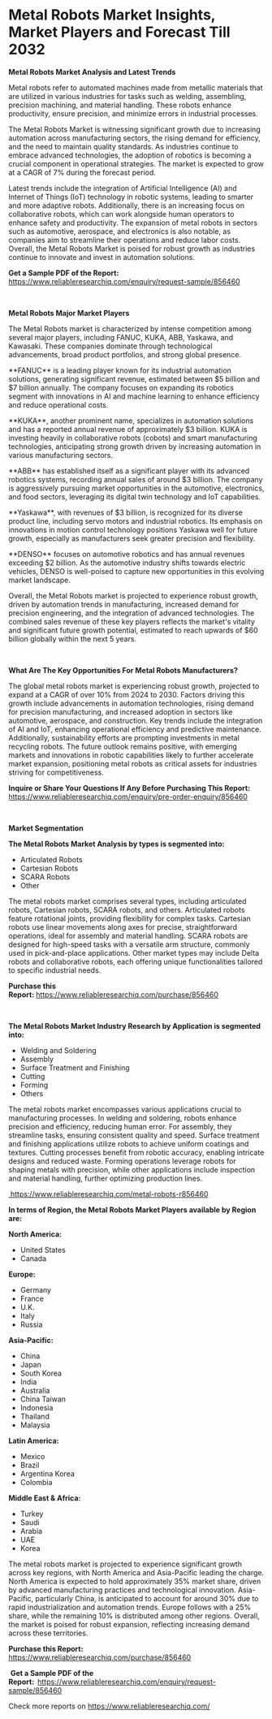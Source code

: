 <p><h1>Metal Robots Market Insights, Market Players and Forecast Till 2032</h1></p><p><strong>Metal Robots Market Analysis and Latest Trends</strong></p>
<p><p>Metal robots refer to automated machines made from metallic materials that are utilized in various industries for tasks such as welding, assembling, precision machining, and material handling. These robots enhance productivity, ensure precision, and minimize errors in industrial processes.</p><p>The Metal Robots Market is witnessing significant growth due to increasing automation across manufacturing sectors, the rising demand for efficiency, and the need to maintain quality standards. As industries continue to embrace advanced technologies, the adoption of robotics is becoming a crucial component in operational strategies. The market is expected to grow at a CAGR of 7% during the forecast period. </p><p>Latest trends include the integration of Artificial Intelligence (AI) and Internet of Things (IoT) technology in robotic systems, leading to smarter and more adaptive robots. Additionally, there is an increasing focus on collaborative robots, which can work alongside human operators to enhance safety and productivity. The expansion of metal robots in sectors such as automotive, aerospace, and electronics is also notable, as companies aim to streamline their operations and reduce labor costs. Overall, the Metal Robots Market is poised for robust growth as industries continue to innovate and invest in automation solutions.</p></p>
<p><strong>Get a Sample PDF of the Report:&nbsp;</strong> <a href="https://www.reliableresearchiq.com/enquiry/request-sample/856460?utm_campaign=3106&utm_medium=2&utm_source=Github&utm_content=ia&utm_term=09042025&utm_id=metal-robots">https://www.reliableresearchiq.com/enquiry/request-sample/856460</a></p>
<p>&nbsp;</p>
<p><strong>Metal Robots Major Market Players</strong></p>
<p><p>The Metal Robots market is characterized by intense competition among several major players, including FANUC, KUKA, ABB, Yaskawa, and Kawasaki. These companies dominate through technological advancements, broad product portfolios, and strong global presence.</p><p>**FANUC** is a leading player known for its industrial automation solutions, generating significant revenue, estimated between $5 billion and $7 billion annually. The company focuses on expanding its robotics segment with innovations in AI and machine learning to enhance efficiency and reduce operational costs.</p><p>**KUKA**, another prominent name, specializes in automation solutions and has a reported annual revenue of approximately $3 billion. KUKA is investing heavily in collaborative robots (cobots) and smart manufacturing technologies, anticipating strong growth driven by increasing automation in various manufacturing sectors.</p><p>**ABB** has established itself as a significant player with its advanced robotics systems, recording annual sales of around $3 billion. The company is aggressively pursuing market opportunities in the automotive, electronics, and food sectors, leveraging its digital twin technology and IoT capabilities.</p><p>**Yaskawa**, with revenues of $3 billion, is recognized for its diverse product line, including servo motors and industrial robotics. Its emphasis on innovations in motion control technology positions Yaskawa well for future growth, especially as manufacturers seek greater precision and flexibility.</p><p>**DENSO** focuses on automotive robotics and has annual revenues exceeding $2 billion. As the automotive industry shifts towards electric vehicles, DENSO is well-poised to capture new opportunities in this evolving market landscape.</p><p>Overall, the Metal Robots market is projected to experience robust growth, driven by automation trends in manufacturing, increased demand for precision engineering, and the integration of advanced technologies. The combined sales revenue of these key players reflects the market's vitality and significant future growth potential, estimated to reach upwards of $60 billion globally within the next 5 years.</p></p>
<p>&nbsp;</p>
<p><strong>What Are The Key Opportunities For Metal Robots Manufacturers?</strong></p>
<p><p>The global metal robots market is experiencing robust growth, projected to expand at a CAGR of over 10% from 2024 to 2030. Factors driving this growth include advancements in automation technologies, rising demand for precision manufacturing, and increased adoption in sectors like automotive, aerospace, and construction. Key trends include the integration of AI and IoT, enhancing operational efficiency and predictive maintenance. Additionally, sustainability efforts are prompting investments in metal recycling robots. The future outlook remains positive, with emerging markets and innovations in robotic capabilities likely to further accelerate market expansion, positioning metal robots as critical assets for industries striving for competitiveness.</p></p>
<p><strong>Inquire or Share Your Questions If Any Before Purchasing This Report:</strong> <a href="https://www.reliableresearchiq.com/enquiry/pre-order-enquiry/856460?utm_campaign=3106&utm_medium=2&utm_source=Github&utm_content=ia&utm_term=09042025&utm_id=metal-robots">https://www.reliableresearchiq.com/enquiry/pre-order-enquiry/856460</a></p>
<p>&nbsp;</p>
<p><strong>Market Segmentation</strong></p>
<p><strong>The Metal Robots Market Analysis by types is segmented into:</strong></p>
<p><ul><li>Articulated Robots</li><li>Cartesian Robots</li><li>SCARA Robots</li><li>Other</li></ul></p>
<p><p>The metal robots market comprises several types, including articulated robots, Cartesian robots, SCARA robots, and others. Articulated robots feature rotational joints, providing flexibility for complex tasks. Cartesian robots use linear movements along axes for precise, straightforward operations, ideal for assembly and material handling. SCARA robots are designed for high-speed tasks with a versatile arm structure, commonly used in pick-and-place applications. Other market types may include Delta robots and collaborative robots, each offering unique functionalities tailored to specific industrial needs.</p></p>
<p><strong>Purchase this Report:&nbsp;</strong><a href="https://www.reliableresearchiq.com/purchase/856460?utm_campaign=3106&utm_medium=2&utm_source=Github&utm_content=ia&utm_term=09042025&utm_id=metal-robots">https://www.reliableresearchiq.com/purchase/856460</a></p>
<p>&nbsp;</p>
<p><strong>The Metal Robots Market Industry Research by Application is segmented into:</strong></p>
<p><ul><li>Welding and Soldering</li><li>Assembly</li><li>Surface Treatment and Finishing</li><li>Cutting</li><li>Forming</li><li>Others</li></ul></p>
<p><p>The metal robots market encompasses various applications crucial to manufacturing processes. In welding and soldering, robots enhance precision and efficiency, reducing human error. For assembly, they streamline tasks, ensuring consistent quality and speed. Surface treatment and finishing applications utilize robots to achieve uniform coatings and textures. Cutting processes benefit from robotic accuracy, enabling intricate designs and reduced waste. Forming operations leverage robots for shaping metals with precision, while other applications include inspection and material handling, further optimizing production lines.</p></p>
<p><a href="https://www.reliableresearchiq.com/metal-robots-r856460?utm_campaign=3106&utm_medium=2&utm_source=Github&utm_content=ia&utm_term=09042025&utm_id=metal-robots">&nbsp;https://www.reliableresearchiq.com/metal-robots-r856460</a></p>
<p><strong>In terms of Region, the Metal Robots Market Players available by Region are:</strong></p>
<p>
    <p> <strong> North America: </strong>
        <ul>
            <li>United States</li>
            <li>Canada</li>
        </ul>
        </p> 
    <p> <strong> Europe: </strong>
        <ul>
            <li>Germany</li>
            <li>France</li>
            <li>U.K.</li>
            <li>Italy</li>
            <li>Russia</li>
        </ul>
        </p> 
    <p> <strong> Asia-Pacific: </strong>
        <ul>
            <li>China</li>
            <li>Japan</li>
            <li>South Korea</li>
            <li>India</li>
            <li>Australia</li>
            <li>China Taiwan</li>
            <li>Indonesia</li>
            <li>Thailand</li>
            <li>Malaysia</li>
        </ul>
        </p> 
    <p> <strong> Latin America: </strong>
        <ul>
            <li>Mexico</li>
            <li>Brazil</li>
            <li>Argentina Korea</li>
            <li>Colombia</li>
        </ul>
        </p> 
    <p> <strong> Middle East & Africa: </strong>
        <ul>
            <li>Turkey</li>
            <li>Saudi</li>
            <li>Arabia</li>
            <li>UAE</li>
            <li>Korea</li>
        </ul>
    </p>
    </p>
<p><p>The metal robots market is projected to experience significant growth across key regions, with North America and Asia-Pacific leading the charge. North America is expected to hold approximately 35% market share, driven by advanced manufacturing practices and technological innovation. Asia-Pacific, particularly China, is anticipated to account for around 30% due to rapid industrialization and automation trends. Europe follows with a 25% share, while the remaining 10% is distributed among other regions. Overall, the market is poised for robust expansion, reflecting increasing demand across these territories.</p></p>
<p><strong>Purchase this Report: </strong><a href="https://www.reliableresearchiq.com/purchase/856460?utm_campaign=3106&utm_medium=2&utm_source=Github&utm_content=ia&utm_term=09042025&utm_id=metal-robots">https://www.reliableresearchiq.com/purchase/856460</a></p>
<p>&nbsp;<strong>Get a Sample PDF of the Report:&nbsp;&nbsp;</strong><a href="https://www.reliableresearchiq.com/enquiry/request-sample/856460?utm_campaign=3106&utm_medium=2&utm_source=Github&utm_content=ia&utm_term=09042025&utm_id=metal-robots">https://www.reliableresearchiq.com/enquiry/request-sample/856460</a></p>
<p><strong></strong></p>
<p>Check more reports on <a href="https://www.reliableresearchiq.com/?utm_campaign=3106&utm_medium=2&utm_source=Github&utm_content=ia&utm_term=09042025&utm_id=metal-robots">https://www.reliableresearchiq.com/</a></p>